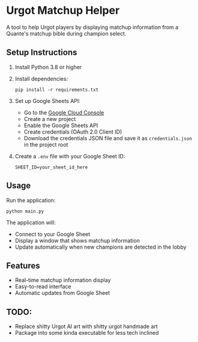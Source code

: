 # Urgot Matchup Helper

A tool to help Urgot players by displaying matchup information from a Quante's matchup bible during champion select.

## Setup Instructions

1. Install Python 3.8 or higher
2. Install dependencies:
   ```
   pip install -r requirements.txt
   ```
3. Set up Google Sheets API:
   - Go to the [Google Cloud Console](https://console.cloud.google.com/)
   - Create a new project
   - Enable the Google Sheets API
   - Create credentials (OAuth 2.0 Client ID)
   - Download the credentials JSON file and save it as `credentials.json` in the project root

4. Create a `.env` file with your Google Sheet ID:
   ```
   SHEET_ID=your_sheet_id_here
   ```

## Usage

Run the application:
```
python main.py
```

The application will:
- Connect to your Google Sheet
- Display a window that shows matchup information
- Update automatically when new champions are detected in the lobby

## Features

- Real-time matchup information display
- Easy-to-read interface
- Automatic updates from Google Sheet

## TODO:

- Replace shitty Urgot AI art with shitty urgot handmade art
- Package into some kinda executable for less tech inclined
